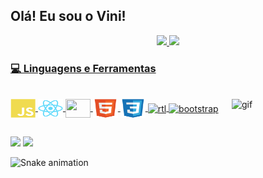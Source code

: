 ## Olá! Eu sou o Vini!
<!-- <h3 align="left">- Desenvolvedor Front-end</h3> -->
<div align="center">
  <a href="https://github.com/rafaballerini">
  <img height="180em" src="https://github-readme-stats.vercel.app/api?username=gabrielzinjacques&show_icons=true&theme=dracula&include_all_commits=true&count_private=true"/>
  <img height="180em" src="https://github-readme-stats.vercel.app/api/top-langs/?username=gabrielzinjacques&layout=compact&langs_count=7&theme=dracula"/>
</div>
  
<h3> 💻 Linguagens e Ferramentas </h3>
  
<div style="display: inline_block"><br>
  <img align="center" alt="Js" height="30" width="40" src="https://raw.githubusercontent.com/devicons/devicon/master/icons/javascript/javascript-plain.svg">
  <img align="center" alt="React" height="30" width="40" src="https://raw.githubusercontent.com/devicons/devicon/master/icons/react/react-original.svg">
  <img align="center" height="30" width="40" src="https://cdn.jsdelivr.net/gh/devicons/devicon/icons/redux/redux-original.svg" />
  <img align="center" alt="HTML" height="30" width="40" src="https://raw.githubusercontent.com/devicons/devicon/master/icons/html5/html5-original.svg">
  <img align="center" alt="CSS" height="30" width="40" src="https://raw.githubusercontent.com/devicons/devicon/master/icons/css3/css3-original.svg">
  <img align="center" alt="rtl" height="30" width="40" src="https://testing-library.com/img/octopus-128x128.png" />
  <img align="center" alt="bootstrap" height="30" width="40" src="https://cdn.jsdelivr.net/gh/devicons/devicon/icons/bootstrap/bootstrap-original.svg" />
  <img align="right" alt="gif" height="100" width="150"src="https://media.giphy.com/media/TbWQoPQOxwBpe/giphy.gif" />
</div>
  
  
  ##
 
<div> 
  <a href="https://instagram.com/vinicius_jacques" target="_blank"><img src="https://img.shields.io/badge/-Instagram-%23E4405F?style=for-the-badge&logo=instagram&logoColor=white" target="_blank"></a>
  <a href="https://www.linkedin.com/in/vinicius-jacques-e-gabriel-611200187" target="_blank"><img src="https://img.shields.io/badge/-LinkedIn-%230077B5?style=for-the-badge&logo=linkedin&logoColor=white" target="_blank"></a> 
 
  ![Snake animation](https://github.com/GabrielzinJacques/GabrielzinJacques/blob/output/github-contribution-grid-snake.svg)
</div> 
 
</div>
